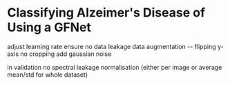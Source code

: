 # Classifying Alzeimer's Disease of Using a GFNet

adjust learning rate
ensure no data leakage
data augmentation -- flipping y-axis
no cropping
add gaussian noise

in validation no spectral leakage
normalisation (either per image or average mean/std for whole dataset)

